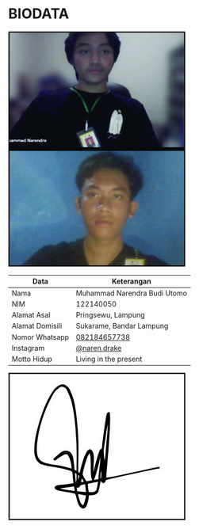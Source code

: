 # BIODATA

![Foto](050_foto.jpg)

| Data            | Keterangan |
| --------------- | ------------- |
| Nama            | Muhammad Narendra Budi Utomo |
| NIM             | 122140050 |
| Alamat Asal     | Pringsewu, Lampung |
| Alamat Domisili | Sukarame, Bandar Lampung |
| Nomor Whatsapp  | [082184657738](https://wa.me/+6282184657738) |
| Instagram       | [@naren.drake](https://instagram.com/naren.drake) |
| Motto Hidup     | Living in the present |

![TTD](050_ttd.jpg)

